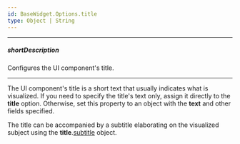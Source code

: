 ```yaml
---
id: BaseWidget.Options.title
type: Object | String
---
```

---
##### shortDescription
Configures the UI component's title.

---
The UI component's title is a short text that usually indicates what is visualized. If you need to specify the title's text only, assign it directly to the **title** option. Otherwise, set this property to an object with the **text** and other fields specified.

The title can be accompanied by a subtitle elaborating on the visualized subject using the **title**.[subtitle](/api-reference/20%20Data%20Visualization%20Widgets/BaseWidget/1%20Configuration/title/subtitle '{basewidgetpath}/Configuration/title/subtitle/') object.
